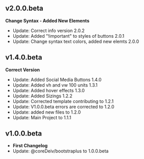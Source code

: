 
## v2.0.0.beta
**Change Syntax - Added New Elements**
- Update: Correct info version                          2.0.2
- Update: Added "!important" to styles of buttons       2.0.1
- Update: Change syntax text colors, added new elemts   2.0.0

## v1.4.0.beta
**Correct Version**
- Update: Added Social Media Buttons 1.4.0
- Update: Added vh and vw 100 units 1.3.1
- Update: Added hover effects 1.3.0
- Update: Added Sizings 1.2.2
- Update: Corrected template contributing to 1.2.1
- Update: V1.0.0.beta errors are corrected to 1.2.0
- Update: added new files to 1.2.0
- Update: Main Project to 1.1.1

## v1.0.0.beta
- **First Changelog**
- Update: @coreDeiv/bootstraplus to 1.0.0.beta

